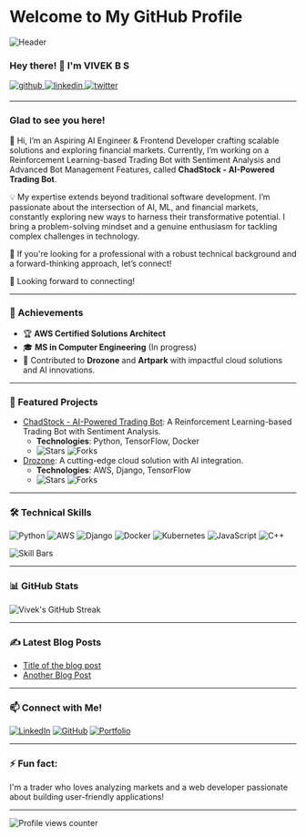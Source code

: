 # Welcome to My GitHub Profile

![Header](./vivek_banner_1)
  
### Hey there! 👋 I'm VIVEK B S
<a href="https://github.com/astronova001" target="_blank"> 
<img src=https://img.shields.io/badge/github-%2324292e.svg?&style=for-the-badge&logo=github&logoColor=white alt=github style="margin-bottom: 5px;" /> </a>
<a href="https://linkedin.com/in/b-s-vivek" target="_blank">
<img src=https://img.shields.io/badge/linkedin-%231E77B5.svg?&style=for-the-badge&logo=linkedin&logoColor=white alt=linkedin style="margin-bottom: 5px;" />
</a>
<a href="https://twitter.com/@vivekbs01" target="_blank">
<img src=https://img.shields.io/badge/twitter-%23000000.svg?&style=for-the-badge&logo=twitter&logoColor=white alt=twitter style="margin-bottom: 5px;" />
</a>  
  
---

### Glad to see you here!  
👋 Hi, I’m an Aspiring AI Engineer & Frontend Developer crafting scalable solutions and exploring financial markets. Currently, I’m working on a Reinforcement Learning-based Trading Bot with Sentiment Analysis and Advanced Bot Management Features, called **ChadStock - AI-Powered Trading Bot**.

💡 My expertise extends beyond traditional software development. I’m passionate about the intersection of AI, ML, and financial markets, constantly exploring new ways to harness their transformative potential. I bring a problem-solving mindset and a genuine enthusiasm for tackling complex challenges in technology.

🚀 If you're looking for a professional with a robust technical background and a forward-thinking approach, let’s connect!

🔗 Looking forward to connecting!

---

### 🚀 Achievements
- 🏆 **AWS Certified Solutions Architect**
- 🎓 **MS in Computer Engineering** (In progress)
- 🥇 Contributed to **Drozone** and **Artpark** with impactful cloud solutions and AI innovations.

---

### 🌟 Featured Projects
- [ChadStock - AI-Powered Trading Bot](https://github.com/astronova001/chadstock): A Reinforcement Learning-based Trading Bot with Sentiment Analysis.
  - **Technologies**: Python, TensorFlow, Docker
  - ![Stars](https://img.shields.io/github/stars/astronova001/chadstock?style=social) ![Forks](https://img.shields.io/github/forks/astronova001/chadstock?style=social)
- [Drozone](https://github.com/subhashbs36/drozone): A cutting-edge cloud solution with AI integration.
  - **Technologies**: AWS, Django, TensorFlow
  - ![Stars](https://img.shields.io/github/stars/subhashbs36/drozone?style=social) ![Forks](https://img.shields.io/github/forks/subhashbs36/drozone?style=social)

---

### 🛠️ Technical Skills
![Python](https://img.shields.io/badge/-Python-3776AB?style=flat-square&logo=python&logoColor=white) 
![AWS](https://img.shields.io/badge/-AWS-FF9900?style=flat-square&logo=amazon-aws&logoColor=white) 
![Django](https://img.shields.io/badge/-Django-092E20?style=flat-square&logo=django&logoColor=white)
![Docker](https://img.shields.io/badge/-Docker-2496ED?style=flat-square&logo=docker&logoColor=white)
![Kubernetes](https://img.shields.io/badge/-Kubernetes-326CE5?style=flat-square&logo=kubernetes&logoColor=white)
![JavaScript](https://img.shields.io/badge/-JavaScript-F7DF1E?style=flat-square&logo=javascript&logoColor=black)
![C++](https://img.shields.io/badge/-C++-00599C?style=flat-square&logo=c%2B%2B&logoColor=white)

![Skill Bars](https://github-readme-stats.vercel.app/api/top-langs/?username=astronova001&layout=compact&hide=html&theme=radical)

---

### 📊 GitHub Stats
![Vivek's GitHub Streak](https://github-readme-streak-stats.herokuapp.com/?user=astronova001&theme=radical&hide_border=true)

---

### ✍️ Latest Blog Posts
<!-- BLOG-POST-LIST:START -->
- [Title of the blog post](https://link-to-your-blog.com)
- [Another Blog Post](https://link-to-your-blog.com)
<!-- BLOG-POST-LIST:END -->

---

### 📫 Connect with Me!
[![LinkedIn](https://img.shields.io/badge/-B%20S%20Vivek-blue?style=flat-square&logo=linkedin&logoColor=white&link=https://www.linkedin.com/in/b-s-vivek/)](https://www.linkedin.com/in/b-s-vivek/)
[![GitHub](https://img.shields.io/badge/-astronova001-gray?style=flat-square&logo=github&logoColor=white&link=https://github.com/astronova001)](https://github.com/astronova001)
[![Portfolio](https://img.shields.io/badge/-My%20Portfolio-ff69b4?style=flat-square)](https://vivekbs.me/)

---

### ⚡ Fun fact:
I'm a trader who loves analyzing markets and a web developer passionate about building user-friendly applications!

---

![Profile views counter](https://komarev.com/ghpvc/?username=astronova001&&style=flat-square)  
<br />
